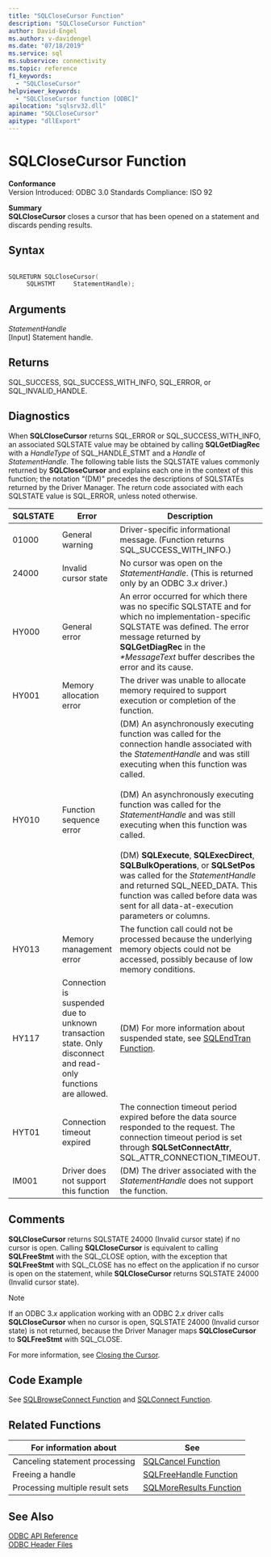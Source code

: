 ```yaml
---
title: "SQLCloseCursor Function"
description: "SQLCloseCursor Function"
author: David-Engel
ms.author: v-davidengel
ms.date: "07/18/2019"
ms.service: sql
ms.subservice: connectivity
ms.topic: reference
f1_keywords:
  - "SQLCloseCursor"
helpviewer_keywords:
  - "SQLCloseCursor function [ODBC]"
apilocation: "sqlsrv32.dll"
apiname: "SQLCloseCursor"
apitype: "dllExport"
---
```

# SQLCloseCursor Function
**Conformance**  
 Version Introduced: ODBC 3.0 Standards Compliance: ISO 92  
  
 **Summary**  
 **SQLCloseCursor** closes a cursor that has been opened on a statement and discards pending results.  
  
## Syntax  
  
```cpp  
  
SQLRETURN SQLCloseCursor(  
     SQLHSTMT     StatementHandle);  
```  
  
## Arguments  
 *StatementHandle*  
 [Input] Statement handle.  
  
## Returns  
 SQL_SUCCESS, SQL_SUCCESS_WITH_INFO, SQL_ERROR, or SQL_INVALID_HANDLE.  
  
## Diagnostics  
 When **SQLCloseCursor** returns SQL_ERROR or SQL_SUCCESS_WITH_INFO, an associated SQLSTATE value may be obtained by calling **SQLGetDiagRec** with a *HandleType* of SQL_HANDLE_STMT and a *Handle* of *StatementHandle*. The following table lists the SQLSTATE values commonly returned by **SQLCloseCursor** and explains each one in the context of this function; the notation "(DM)" precedes the descriptions of SQLSTATEs returned by the Driver Manager. The return code associated with each SQLSTATE value is SQL_ERROR, unless noted otherwise.  
  
|SQLSTATE|Error|Description|  
|--------------|-----------|-----------------|  
|01000|General warning|Driver-specific informational message. (Function returns SQL_SUCCESS_WITH_INFO.)|  
|24000|Invalid cursor state|No cursor was open on the *StatementHandle*. (This is returned only by an ODBC 3.*x* driver.)|  
|HY000|General error|An error occurred for which there was no specific SQLSTATE and for which no implementation-specific SQLSTATE was defined. The error message returned by **SQLGetDiagRec** in the *\*MessageText* buffer describes the error and its cause.|  
|HY001|Memory allocation error|The driver was unable to allocate memory required to support execution or completion of the function.|  
|HY010|Function sequence error|(DM) An asynchronously executing function was called for the connection handle associated with the *StatementHandle* and was still executing when this function was called.<br /><br /> (DM) An asynchronously executing function was called for the *StatementHandle* and was still executing when this function was called.<br /><br /> (DM) **SQLExecute**, **SQLExecDirect**, **SQLBulkOperations**, or **SQLSetPos** was called for the *StatementHandle* and returned SQL_NEED_DATA. This function was called before data was sent for all data-at-execution parameters or columns.|  
|HY013|Memory management error|The function call could not be processed because the underlying memory objects could not be accessed, possibly because of low memory conditions.|  
|HY117|Connection is suspended due to unknown transaction state. Only disconnect and read-only functions are allowed.|(DM) For more information about suspended state, see [SQLEndTran Function](../../../odbc/reference/syntax/sqlendtran-function.md).|  
|HYT01|Connection timeout expired|The connection timeout period expired before the data source responded to the request. The connection timeout period is set through **SQLSetConnectAttr**, SQL_ATTR_CONNECTION_TIMEOUT.|  
|IM001|Driver does not support this function|(DM) The driver associated with the *StatementHandle* does not support the function.|  
  
## Comments  
 **SQLCloseCursor** returns SQLSTATE 24000 (Invalid cursor state) if no cursor is open. Calling **SQLCloseCursor** is equivalent to calling **SQLFreeStmt** with the SQL_CLOSE option, with the exception that **SQLFreeStmt** with SQL_CLOSE has no effect on the application if no cursor is open on the statement, while **SQLCloseCursor** returns SQLSTATE 24000 (Invalid cursor state).  
  
> [!NOTE]  
>  If an ODBC 3.*x* application working with an ODBC 2.*x* driver calls **SQLCloseCursor** when no cursor is open, SQLSTATE 24000 (Invalid cursor state) is not returned, because the Driver Manager maps **SQLCloseCursor** to **SQLFreeStmt** with SQL_CLOSE.  
  
 For more information, see [Closing the Cursor](../../../odbc/reference/develop-app/closing-the-cursor.md).  
  
## Code Example  
 See [SQLBrowseConnect Function](../../../odbc/reference/syntax/sqlbrowseconnect-function.md) and [SQLConnect Function](../../../odbc/reference/syntax/sqlconnect-function.md).  
  
## Related Functions  
  
|For information about|See|  
|---------------------------|---------|  
|Canceling statement processing|[SQLCancel Function](../../../odbc/reference/syntax/sqlcancel-function.md)|  
|Freeing a handle|[SQLFreeHandle Function](../../../odbc/reference/syntax/sqlfreehandle-function.md)|  
|Processing multiple result sets|[SQLMoreResults Function](../../../odbc/reference/syntax/sqlmoreresults-function.md)|  
  
## See Also  
 [ODBC API Reference](../../../odbc/reference/syntax/odbc-api-reference.md)   
 [ODBC Header Files](../../../odbc/reference/install/odbc-header-files.md)
